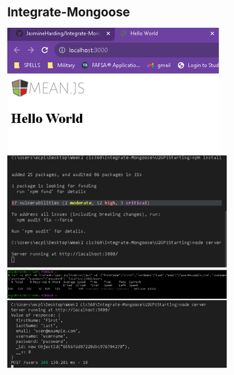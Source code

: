 # Integrate-Mongoose
![Alt text](image.png)
![Alt text](image-1.png)
![Alt text](image-2.png)
![Alt text](image-3.png)